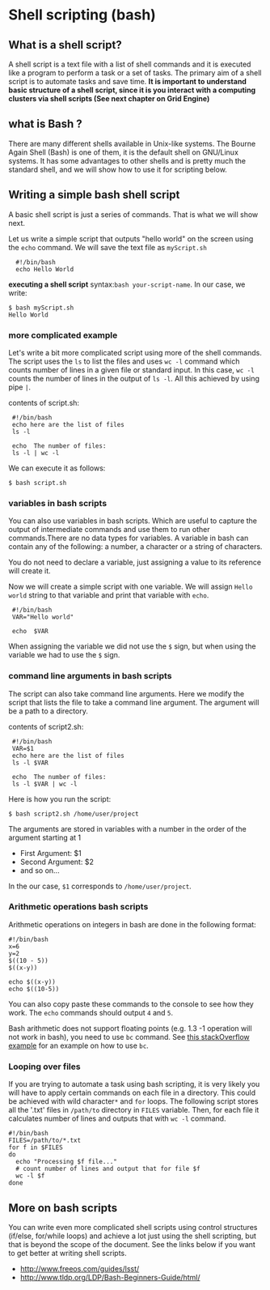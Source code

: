 # Shell scripting (bash)

## What is a shell script?
A shell script is a text file with a list of shell commands and it is executed like a program to perform a task or a set of tasks. The primary aim of a shell script is to automate tasks and save time. **It is important to understand basic structure of a shell script, since it is you interact with a computing clusters via shell scripts (See next chapter on Grid Engine)**

## what is Bash ?
There are many different shells available in Unix-like systems. The Bourne Again Shell (Bash) is one of them, it is the default shell on GNU/Linux systems. It has some advantages to other shells and is pretty much the standard shell, and we will show how to use it for scripting below.

## Writing a simple bash shell script
A basic shell script is just a series of commands. That is what we will show next.

Let us write a simple script that outputs "hello world" on the screen using the `echo` command. We will save the text file as `myScript.sh`

```
  #!/bin/bash
  echo Hello World
```
**executing a shell script**
syntax:`bash your-script-name`. In our case, we write:

```
$ bash myScript.sh
Hello World
```
### more complicated example
Let's write a bit more complicated script using more of the shell commands. The script uses the `ls` to list the files and uses `wc -l` command which counts number of lines in a given file or standard input. In this case, `wc -l` counts the number of lines in the output of `ls -l`. All this achieved by using pipe `|`.

contents of script.sh:
```
 #!/bin/bash
 echo here are the list of files
 ls -l

 echo  The number of files:
 ls -l | wc -l

```
We can execute it as follows:
```
$ bash script.sh
```
### variables in bash scripts
You can also use variables in bash scripts. Which are useful to capture the output of intermediate commands and use them to run other commands.There are no data types for variables. A variable in bash can contain any of the following: a number, a character or a string of characters.

You do not need to declare a variable, just assigning a value to its reference will create it.

Now we will create a simple script with one variable. We will assign `Hello world` string to that variable and print that variable with `echo`.
```
 #!/bin/bash
 VAR="Hello world"

 echo  $VAR

```
When assigning the variable we did not use the `$` sign, but when using the variable we had to use the `$` sign.

### command line arguments in bash scripts
The script can also take command line arguments. Here we modify the script that lists the file to take a command line argument. The argument will be a path to a directory.


contents of script2.sh:
```
 #!/bin/bash
 VAR=$1
 echo here are the list of files
 ls -l $VAR

 echo  The number of files:
 ls -l $VAR | wc -l

```

Here is how you run the script:
```
$ bash script2.sh /home/user/project
```
The arguments are stored in variables with a number in the order of the argument starting at 1
* First Argument: $1
* Second Argument: $2
* and so on...

In the our case, `$1` corresponds to `/home/user/project`.


### Arithmetic operations bash scripts
Arithmetic operations on integers in bash are done in the following format:
```
#!/bin/bash
x=6
y=2
$((10 - 5))
$((x-y))

echo $((x-y))
echo $((10-5))
```
You can also copy paste these commands to the console to see how they work. The `echo` commands should output `4` and `5`.

Bash arithmetic does not support floating points (e.g. 1.3 -1  operation will not work in bash), you need to use `bc` command. See [this stackOverflow example](http://stackoverflow.com/questions/12147040/division-in-script-and-floating-point) for an example on how to use  `bc`.

### Looping over files
If you are trying to automate a task using bash scripting, it is very likely you will have to apply certain commands on each file in a directory. This could be achieved with wild character`*` and `for` loops. The following script stores all the '.txt' files in `/path/to` directory in `FILES` variable. Then, for each file it calculates number of lines and outputs that with `wc -l` command.

```
#!/bin/bash
FILES=/path/to/*.txt
for f in $FILES
do
  echo "Processing $f file..."
  # count number of lines and output that for file $f
  wc -l $f
done

```


## More on bash scripts
You can write even more complicated shell scripts using control structures (if/else, for/while loops) and achieve a lot just using the shell scripting, but that is beyond the scope of the document. See the links below if you want to get better at writing shell scripts.


* http://www.freeos.com/guides/lsst/
* http://www.tldp.org/LDP/Bash-Beginners-Guide/html/
